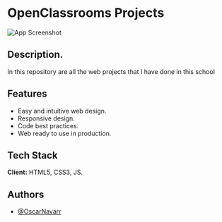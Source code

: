 
# OpenClassrooms Projects

![App Screenshot](https://blog.openclassrooms.com/en/wp-content/uploads/sites/4/2018/11/Blog_logo.jpg)


## Description.

In this repository are all the web projects that I have done in this school
## Features

- Easy and intuitive web design.
- Responsive design.
- Code best practices.
- Web ready to use in production.


## Tech Stack

**Client:** HTML5, CSS3, JS.



## Authors

- [@OscarNavarr](https://github.com/OscarNavarr)


